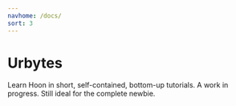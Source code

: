 ```yaml
---
navhome: /docs/
sort: 3
---
```


# Urbytes

Learn Hoon in short, self-contained, bottom-up tutorials.
A work in progress.  Still ideal for the complete newbie.

<list/>
